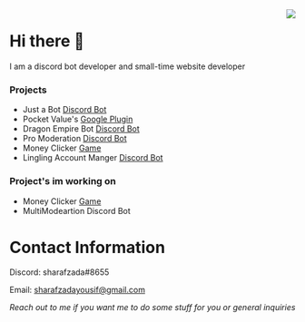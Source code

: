 <a href="https://www.youtube.com/watch?v=dQw4w9WgXcQ">
<img align="right" src="https://github-readme-stats.vercel.app/api/top-langs/?username=sharaalt" />
</a>


# Hi there 👋
I am a discord bot developer and small-time website developer

### Projects
* Just a Bot [Discord Bot](https://discord.com/api/oauth2/authorize?client_id=991094157378461697&permissions=8&scope=bot%20applications.commands)
* Pocket Value's [Google Plugin](https://github.com/sharaalt/Pocket-Values)
* Dragon Empire Bot [Discord Bot](https://discord.com/api/oauth2/authorize?client_id=1085392147383078912&permissions=8&scope=applications.commands%20bot)
* Pro Moderation [Discord Bot](https://discord.com/api/oauth2/authorize?client_id=1100594830511448094&permissions=1514781698263&scope=bot%20applications.commands)
* Money Clicker [Game](https://store.steampowered.com/app/1934220)
* Lingling Account Manger [Discord Bot](https://discord.com/api/oauth2/authorize?client_id=1036561379903160331&permissions=139599300672&scope=bot%20applications.commands)

### Project's im working on
* Money Clicker [Game](https://store.steampowered.com/app/1934220)
* MultiModeartion Discord Bot

# Contact Information
Discord: sharafzada#8655

Email: sharafzadayousif@gmail.com

*Reach out to me if you want me to do some stuff for you or general inquiries*
